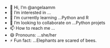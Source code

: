 - 👋 Hi, I’m @angelaamm
- 👀 I’m interested in ...
- 🌱 I’m currently learning ...Python and R
- 💞️ I’m looking to collaborate on ...Python projets
- 📫 How to reach me ...
- 😄 Pronouns: ...she/her
- ⚡ Fun fact: ...Elephants are scared of bees.

<!---
angelaamm/angelaamm is a ✨ special ✨ repository because its `README.md` (this file) appears on your GitHub profile.
You can click the Preview link to take a look at your changes.
--->
